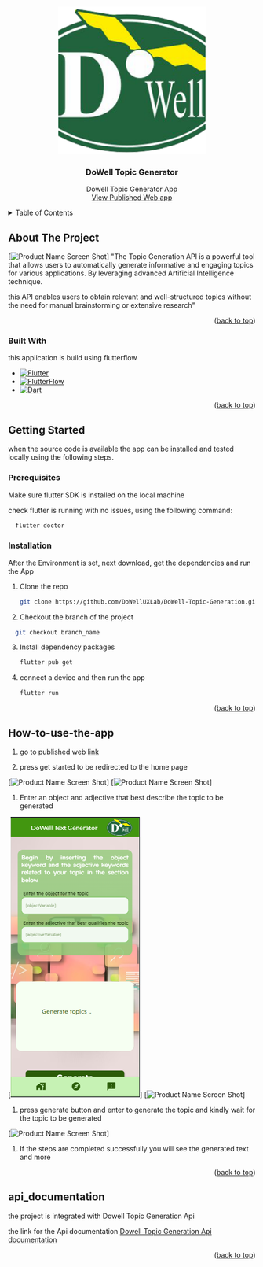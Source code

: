 <a name="readme-top"></a>

<!-- PROJECT SHIELDS -->
<!--
*** I'm using markdown "reference style" links for readability.
*** Reference links are enclosed in brackets [ ] instead of parentheses ( ).
*** See the bottom of this document for the declaration of the reference variables
*** for contributors-url, forks-url, etc.
-->



<!-- PROJECT LOGO -->
<br />
<div align="center">
    <img src="assets/images/logo.png" alt="Logo" width="300" height="300">

  <h3 align="center">DoWell Topic Generator</h3>

  <p align="center">
    Dowell Topic Generator App
    <br />
    <a href="https://dowell-topic-generation-5hhhu3.flutterflow.app">View Published Web app</a>
  </p>
</div>



<!-- TABLE OF CONTENTS -->
<details>
  <summary>Table of Contents</summary>
  <ol>
    <li>
      <a href="#about-the-project">About The Project</a>
      <ul>
        <li><a href="#built-with">Built With</a></li>
      </ul>
    </li>
    <li>
      <a href="#getting-started">Getting Started</a>
      <ul>
        <li><a href="#prerequisites">Prerequisites</a></li>
        <li><a href="#installation">Installation</a></li>
      </ul>
    </li>
    <li><a href="#How-to-use-the-app">How to use the app</a></li>
    <li><a href="#project">Go to the Project</a></li>
    <li><a href="#api_documentation">Api Documentation</a></li>
  </ol>
</details>



<!-- ABOUT THE PROJECT -->
## About The Project

[![Product Name Screen Shot][welcome-screenshot]]
"The Topic Generation API is a powerful tool that allows users to automatically generate informative and engaging topics for various applications. By leveraging advanced Artificial Intelligence technique.

this API enables users to obtain relevant and well-structured topics without the need for manual brainstorming or extensive research"

<p align="right">(<a href="#readme-top">back to top</a>)</p>



### Built With

this application is build using flutterflow

* [![Flutter][Flutter]][Flutter-url]
* [![FlutterFlow][FlutterFlow]][FlutterFlow-url]
* [![Dart][Dart]][Dart-url]

<p align="right">(<a href="#readme-top">back to top</a>)</p>



<!-- GETTING STARTED -->
## Getting Started

when the source code is available the app can be installed and tested locally using the following steps.

### Prerequisites

Make sure flutter SDK is installed on the local machine

check flutter is running with no issues, using the following command:
```sh
  flutter doctor
```

### Installation

After the Environment is set, next download, get the dependencies and run the App

1. Clone the repo
   ```sh
   git clone https://github.com/DoWellUXLab/DoWell-Topic-Generation.git
   ```
2. Checkout the branch of the project
  ```sh
    git checkout branch_name
  ```
3. Install dependency packages
   ```sh
   flutter pub get
   ```
4. connect a device and then run the app
   ```sh
   flutter run
   ```

<p align="right">(<a href="#readme-top">back to top</a>)</p>


## How-to-use-the-app

1. <p>go to published web <a href="https://dowell-topic-generation-5hhhu3.flutterflow.app">link</a></p>
    
2. <p>press get started to be redirected to the home page</p>
  [![Product Name Screen Shot][onboarding-screenshot]]
  [![Product Name Screen Shot][onboard-screenshot]]

1. <p>Enter an object and adjective that best describe the topic to be generated</p>
  [![Product Name Screen Shot][home-screenshot]]
  [![Product Name Screen Shot][product-screenshot]]

1. <p>press generate button and enter to generate the topic and kindly wait for the topic to be generated</p>

  [![Product Name Screen Shot][question-screenshot]]

1. <p>If the steps are completed successfully you will see the generated text and more </p>

<p align="right">(<a href="#readme-top">back to top</a>)</p>


<!-- CONTACT -->
## api_documentation

the project is integrated with Dowell Topic Generation Api

<p>the link for the Api documentation <a href="https://github.com/DoWellLabs/100007-DoWell-Topic-Generation-Package/">Dowell Topic Generation Api documentation</a></p>

<p align="right">(<a href="#readme-top">back to top</a>)</p>



<!-- MARKDOWN LINKS & IMAGES -->
[product-screenshot]: asset/images/topicGenerate2.jpg
[welcome-screenshot]: asset/images/homepage1.PNG
[onboarding-screenshot]: asset/images/homepage2.PNG
[onboard-screenshot]: asset/images/homepage3.PNG
[home-screenshot]: assets/images/topicGenerate1.PNG
[question-screenshot]: asset/images/Faqspage.PNG
[Flutter]: https://img.shields.io/badge/Flutter-blue?style=for-the-badge&logo=flutter&logoColor=white
[Flutter-url]: https://flutter.dev/
[FlutterFlow]: https://img.shields.io/badge/FlutterFlow-black?style=for-the-badge&logo=Flutterflo&logoColor=4839e3
[FlutterFlow-url]:https://flutterflow.io/
[Dart]: https://img.shields.io/badge/dart-black?style=for-the-badge&logo=dart&logoColor=blue
[Dart-url]: https://dart.dev/
